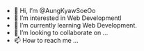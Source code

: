 - 👋 Hi, I’m @AungKyawSoeOo
- 👀 I’m interested in Web Developmentl
- 🌱 I’m currently learning Web Development.
- 💞️ I’m looking to collaborate on ...
- 📫 How to reach me ...

<!---
AungKyawSoeOo/AungKyawSoeOo is a ✨ special ✨ repository because its `README.md` (this file) appears on your GitHub profile.
You can click the Preview link to take a look at your changes.
--->
